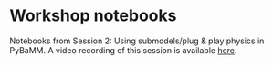 # Workshop notebooks

Notebooks from Session 2: Using submodels/plug & play physics in PyBaMM. A video recording of this session is available [here](https://www.youtube.com/watch?v=szU6H7QV_cQ&list=PL0npZJrngL80qhDgf7xm3g12DEOdqUle6&index=2).
